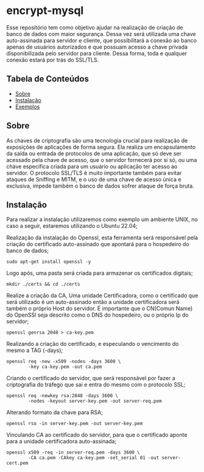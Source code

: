 # encrypt-mysql

Esse repositório tem como objetivo ajudar na realização de criação de banco de dados com maior segurança. Dessa vez será utilizada uma chave auto-assinada para servidor e cliente, que possibilitará a conexão ao banco apenas de usuários autorizados e que possuam acesso a chave privada disponibilizada pelo servidor para cliente. Dessa forma, toda e qualquer conexão estará por trás do SSL/TLS. 

## Tabela de Conteúdos

- [Sobre](#sobre)
- [Instalação](#instalação)
- [Exemplos](#Exemplos)

## Sobre

As chaves de criptografia são uma tecnologia crucial para realização de exposições de aplicações de forma segura. Ela realiza um encapsulamento da saída ou entrada de protocolos de uma aplicação, que só deve ser acessado pela chave de acesso, que o servidor fornecerá por si só, ou uma chave especifica criada para um usuário ou aplicação ter acesso ao servidor. O protocolo SSL/TLS é muito importante também para evitar ataques de Sniffing e MITM, e o uso de uma chave de acesso única e exclusiva, impede também o banco de dados sofrer ataque de força bruta.  

## Instalação

Para realizar a instalação utilizaremos como exemplo um ambiente UNIX, no caso a seguir, estaremos utilizando o Ubuntu 22.04;

Realização da instalação do Openssl, esta ferramenta será responsável pela criação do certificado auto-assinado que apontará para o hospedeiro do banco de dados;

```
sudo apt-get install openssl -y
``` 

Logo após, uma pasta será criada para armazenar os certificados digitais;

```
mkdir ./certs && cd ./certs
``` 

Realize a criação da CA, Uma unidade Certificadora, como o certificado que será utilizado é um auto-assinado então a unidade certificadora será também o próprio Host do servidor. É importante que o CN(Comun Name) do OpenSSl seja descrito como o DNS do hospedeiro, ou o próprio Ip do servidor;

```
openssl genrsa 2048 > ca-key.pem
```

Realizando a criação do certificado, e especulando o vencimento do mesmo a TAG (-days);

```
openssl req -new -x509 -nodes -days 3600 \
        -key ca-key.pem -out ca.pem
```

Criando o certificado do servidor, que será responsável por fazer a criptografia do tráfego que sai e entra do mesmo com o protocolo SSL;

```
openssl req -newkey rsa:2048 -days 3600 \
        -nodes -keyout server-key.pem -out server-req.pem
```

Alterando formato da chave para RSA;

```
openssl rsa -in server-key.pem -out server-key.pem
```

Vinculando CA ao certificado do servidor, para que o certificado aponte para a unidade certificadora auto-assinada;

```
openssl x509 -req -in server-req.pem -days 3600 \
        -CA ca.pem -CAkey ca-key.pem -set_serial 01 -out server-cert.pem
```

